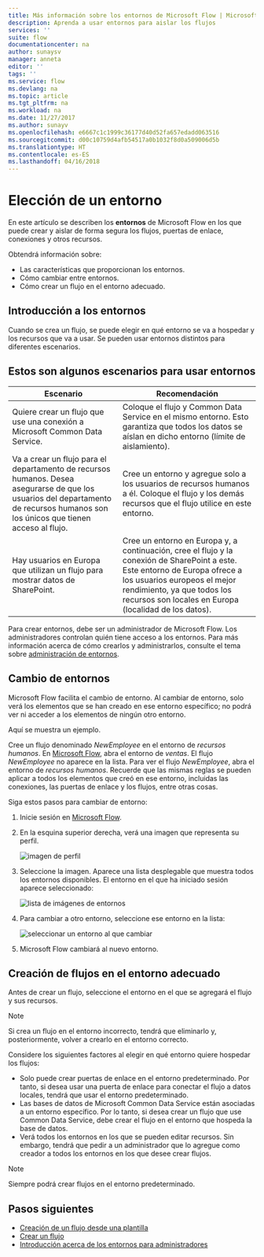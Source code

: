 ```yaml
---
title: Más información sobre los entornos de Microsoft Flow | Microsoft Docs
description: Aprenda a usar entornos para aislar los flujos
services: ''
suite: flow
documentationcenter: na
author: sunaysv
manager: anneta
editor: ''
tags: ''
ms.service: flow
ms.devlang: na
ms.topic: article
ms.tgt_pltfrm: na
ms.workload: na
ms.date: 11/27/2017
ms.author: sunayv
ms.openlocfilehash: e6667c1c1999c36177d40d52fa657edadd063516
ms.sourcegitcommit: d00c10759d4afb54517a0b1032f8d0a509006d5b
ms.translationtype: HT
ms.contentlocale: es-ES
ms.lasthandoff: 04/16/2018
---
```

# <a name="choosing-an-environment"></a>Elección de un entorno

En este artículo se describen los **entornos** de Microsoft Flow en los que puede crear y aislar de forma segura los flujos, puertas de enlace, conexiones y otros recursos.

Obtendrá información sobre:

* Las características que proporcionan los entornos.
* Cómo cambiar entre entornos.
* Cómo crear un flujo en el entorno adecuado.

## <a name="environments-overview"></a>Introducción a los entornos

Cuando se crea un flujo, se puede elegir en qué entorno se va a hospedar y los recursos que va a usar. Se pueden usar entornos distintos para diferentes escenarios.

## <a name="here-are-a-few-scenarios-for-using-environments"></a>Estos son algunos escenarios para usar entornos

Escenario|Recomendación
-----|-----
Quiere crear un flujo que use una conexión a Microsoft Common Data Service.|Coloque el flujo y Common Data Service en el mismo entorno. Esto garantiza que todos los datos se aíslan en dicho entorno (límite de aislamiento).
Va a crear un flujo para el departamento de recursos humanos. Desea asegurarse de que los usuarios del departamento de recursos humanos son los únicos que tienen acceso al flujo.|Cree un entorno y agregue solo a los usuarios de recursos humanos a él. Coloque el flujo y los demás recursos que el flujo utilice en este entorno.
Hay usuarios en Europa que utilizan un flujo para mostrar datos de SharePoint.|Cree un entorno en Europa y, a continuación, cree el flujo y la conexión de SharePoint a este. Este entorno de Europa ofrece a los usuarios europeos el mejor rendimiento, ya que todos los recursos son locales en Europa (localidad de los datos).

Para crear entornos, debe ser un administrador de Microsoft Flow. Los administradores controlan quién tiene acceso a los entornos. Para más información acerca de cómo crearlos y administrarlos, consulte el tema sobre [administración de entornos](environments-overview-admin.md).

## <a name="switching-environments"></a>Cambio de entornos

Microsoft Flow facilita el cambio de entorno. Al cambiar de entorno, solo verá los elementos que se han creado en ese entorno específico; no podrá ver ni acceder a los elementos de ningún otro entorno.

Aquí se muestra un ejemplo.

Cree un flujo denominado *NewEmployee* en el entorno de *recursos humanos*. En [Microsoft Flow](https://flow.microsoft.com), abra el entorno de *ventas*. El flujo *NewEmployee* no aparece en la lista. Para ver el flujo *NewEmployee*, abra el entorno de *recursos humanos*. Recuerde que las mismas reglas se pueden aplicar a todos los elementos que creó en ese entorno, incluidas las conexiones, las puertas de enlace y los flujos, entre otras cosas.

Siga estos pasos para cambiar de entorno:

1. Inicie sesión en [Microsoft Flow](https://flow.microsoft.com).
1. En la esquina superior derecha, verá una imagen que representa su perfil.

   ![imagen de perfil](./media/environments-overview-maker/default-environment.png)

1. Seleccione la imagen. Aparece una lista desplegable que muestra todos los entornos disponibles. El entorno en el que ha iniciado sesión aparece seleccionado:

   ![lista de imágenes de entornos](./media/environments-overview-maker/all-environments.png)
1. Para cambiar a otro entorno, seleccione ese entorno en la lista:

   ![seleccionar un entorno al que cambiar](./media/environments-overview-maker/select-europe.png)
1. Microsoft Flow cambiará al nuevo entorno.

## <a name="create-flows-in-the-right-environment"></a>Creación de flujos en el entorno adecuado

Antes de crear un flujo, seleccione el entorno en el que se agregará el flujo y sus recursos.

> [!NOTE]
> Si crea un flujo en el entorno incorrecto, tendrá que eliminarlo y, posteriormente, volver a crearlo en el entorno correcto.

Considere los siguientes factores al elegir en qué entorno quiere hospedar los flujos:

* Solo puede crear puertas de enlace en el entorno predeterminado. Por tanto, si desea usar una puerta de enlace para conectar el flujo a datos locales, tendrá que usar el entorno predeterminado.
* Las bases de datos de Microsoft Common Data Service están asociadas a un entorno específico. Por lo tanto, si desea crear un flujo que use Common Data Service, debe crear el flujo en el entorno que hospeda la base de datos.
* Verá todos los entornos en los que se pueden editar recursos. Sin embargo, tendrá que pedir a un administrador que lo agregue como creador a todos los entornos en los que desee crear flujos.

> [!NOTE]
> Siempre podrá crear flujos en el entorno predeterminado.

## <a name="next-steps"></a>Pasos siguientes

* [Creación de un flujo desde una plantilla](get-started-logic-template.md)
* [Crear un flujo](get-started-logic-flow.md)
* [Introducción acerca de los entornos para administradores](environments-overview-admin.md)